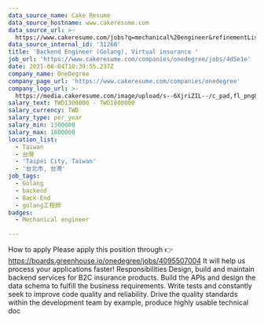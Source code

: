 ```yaml
---
data_source_name: Cake Resume
data_source_hostname: www.cakeresume.com
data_source_url: >-
  https://www.cakeresume.com/jobs?q=mechanical%20engineer&refinementList%5Blang_name%5D%5B0%5D=English&refinementList%5Bsalary_type%5D=per_year&range%5Bsalary_range%5D%5Bmin%5D=1000000&page=3
data_source_internal_id: '31260'
title: 'Backend Engineer (Golang), Virtual insurance '
job_url: 'https://www.cakeresume.com/companies/onedegree/jobs/4d5e1e'
date: 2021-08-04T10:39:55.237Z
company_name: OneDegree
company_page_url: 'https://www.cakeresume.com/companies/onedegree'
company_logo_url: >-
  https://media.cakeresume.com/image/upload/s--6XjriZIL--/c_pad,fl_png8,h_200,w_200/v1642045226/dn9ctblwuesbjr2edfkx.png
salary_text: TWD1300000 - TWD1800000
salary_currency: TWD
salary_type: per_year
salary_min: 1300000
salary_max: 1800000
location_list:
  - Taiwan
  - 台灣
  - 'Taipei City, Taiwan'
  - '台北市, 台灣'
job_tags:
  - Golang
  - backend
  - Back-End
  - golang工程師
badges:
  - Mechanical engineer

---
```


How to apply Please apply this position through 👉 https://boards.greenhouse.io/onedegree/jobs/4095507004 It will help us process your applications faster! Responsibilities Design, build and maintain backend services for B2C insurance products. Build the APIs and design the data schema to fulfill the business requirements. Write tests and constantly seek to improve code quality and reliability. Drive the quality standards within the development team by example, produce highly usable technical doc
